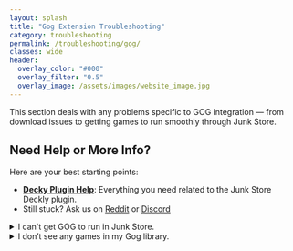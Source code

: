 ```yaml
---
layout: splash
title: "Gog Extension Troubleshooting"
category: troubleshooting
permalink: /troubleshooting/gog/
classes: wide
header:
  overlay_color: "#000"
  overlay_filter: "0.5"
  overlay_image: /assets/images/website_image.jpg
---
```

<div class="spacer mt-4"></div>
<!-- {% include gog-header.html title="Gog Troubleshooting" subtitle="Tips and fixes for GOG-specific issues in Junk Store." %} -->


This section deals with any problems specific to GOG integration — from download issues to getting games to run smoothly through Junk Store.

<h2>Need Help or More Info?</h2>
<p>Here are your best starting points:</p>
<ul>
  <li>
    <strong><a href="{{ '/deckyhelp' | relative_url }}">Decky Plugin Help</a></strong>: Everything you need related to the Junk Store Deckly plugin.
  </li>
<li>
    Still stuck? Ask us on 
    <a href="https://www.reddit.com/r/JunkStore/" target="_blank">Reddit</a> or 
    <a href="https://discord.gg/6mRUhR6Teh" target="_blank">Discord</a>
  </li>
</ul>

<details class="faq-box">
  <summary>I can't get GOG to run in Junk Store.</summary>
  <p>
    Make sure you're using the <strong>latest version of Junk Store</strong> from the <strong>Decky Testing Store</strong>.<br><br>
    You’ll also need to reinstall dependencies by going to the <strong>About</strong> section and clicking “Install Dependencies.”<br><br>
    If you've purchased the GOG extension, <strong>follow the setup instructions emailed to you</strong> or refer to the downloadable PDF — skipping these steps may cause issues.
  </p>
</details>


<details class="troubleshooting-box">
  <summary>I don’t see any games in my Gog library.</summary>
  <p>
      Check the following:
    <ul>
      <li>If you have more than one Gog account, make sure you are logged into the correct one.</li>
      <li>Press <strong>X</strong> to toggle the “Show Installed” filter — it may be hiding your uninstalled games.</li>
      <li>Clear the search bar at the top — any text here will filter your library.</li>
      <li>Refresh your games list from the main Gog tab:<br>
    &nbsp;&nbsp;<strong>Sliders menu &gt; Refresh Games List</strong></li>
      <li>Reboot the Steam Deck</li>
      <li>Log out and log back into your Gog account</li>
    </ul>
  </p>
</details>
